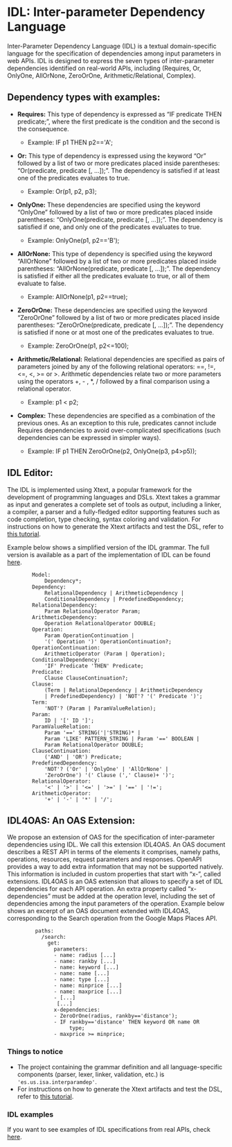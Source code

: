 # IDL: Inter-parameter Dependency Language

Inter-Parameter Dependency Language (IDL) is a textual domain-specific language for the specification of dependencies among input parameters in web APIs. IDL is designed to express the seven types of inter-parameter dependencies identified on real-world APIs, including (Requires, Or, OnlyOne, AllOrNone, ZeroOrOne, Arithmetic/Relational, Complex).

## Dependency types with examples:

* **Requires:** This type of dependency is expressed as “IF predicate THEN predicate;”, where the first predicate is the condition and the second is the consequence. 
  * Example: IF p1 THEN p2=='A';

* **Or:** This type of dependency is expressed using the keyword “Or” followed by a list of two or more predicates placed inside parentheses: “Or(predicate, predicate [, ...]);”. The dependency is satisfied if at least one of the predicates evaluates to true.
  * Example: Or(p1, p2, p3);

* **OnlyOne:** These dependencies are specified using the keyword “OnlyOne” followed by a list of two or more predicates placed inside parentheses: “OnlyOne(predicate, predicate [, ...]);”. The dependency is satisfied if one, and only one of the predicates evaluates to true.
  * Example: OnlyOne(p1, p2=='B');

* **AllOrNone:** This type of dependency is specified using the keyword “AllOrNone” followed by a list of two or more predicates placed inside parentheses: “AllOrNone(predicate, predicate [, ...]);”. The dependency is satisfied if either all the predicates evaluate to true, or all of them evaluate to false.
  * Example: AllOrNone(p1, p2==true);

* **ZeroOrOne:** These dependencies are specified using the keyword “ZeroOrOne” followed by a list of two or more predicates placed inside parentheses: “ZeroOrOne(predicate, predicate [, ...]);”. The dependency is satisfied if none or at most one of the predicates evaluates to true.
  * Example: ZeroOrOne(p1, p2<=100);

* **Arithmetic/Relational:** Relational dependencies are specified as pairs of parameters joined by any of the following relational operators: ==, !=, <=, <, >= or >. Arithmetic dependencies relate two or more parameters using the operators +, - , *, / followed by a final comparison using a relational operator.
  * Example: p1 < p2;

* **Complex:** These dependencies are specified as a combination of the previous ones. As an exception to this rule, predicates cannot include Requires dependencies to avoid over-complicated specifications (such dependencies can be expressed in simpler ways).
  * Example: IF p1 THEN ZeroOrOne(p2, OnlyOne(p3, p4>p5));

## IDL Editor:

The IDL is implemented using Xtext, a popular framework for the development of programming languages and DSLs. Xtext takes a grammar as input and generates a complete set of tools as output, including a linker, a compiler, a parser and a fully-fledged editor supporting features such as code completion, type checking, syntax coloring and validation. For instructions on how to generate the Xtext artifacts and test the DSL, refer to [this tutorial](https://www.eclipse.org/Xtext/documentation/102_domainmodelwalkthrough.html).

Example below shows a simplified version of the IDL grammar. The full version is available as a part of the implementation of IDL can be found [here](https://github.com/isa-group/IDL/blob/master/es.us.isa.interparamdep/src/es/us/isa/interparamdep/InterparameterDependenciesLanguage.xtext).

            Model:
                Dependency*;
            Dependency:
                RelationalDependency | ArithmeticDependency |
                ConditionalDependency | PredefinedDependency;
            RelationalDependency:
                Param RelationalOperator Param;
            ArithmeticDependency:
                Operation RelationalOperator DOUBLE;
            Operation:
                Param OperationContinuation |
                '(' Operation ')' OperationContinuation?;
            OperationContinuation:
                ArithmeticOperator (Param | Operation);
            ConditionalDependency:
                'IF' Predicate 'THEN' Predicate;
            Predicate:
                Clause ClauseContinuation?;
            Clause:
                (Term | RelationalDependency | ArithmeticDependency
                | PredefinedDependency) | 'NOT'? '(' Predicate ')';
            Term:
                'NOT'? (Param | ParamValueRelation);
            Param:
                ID | '[' ID ']';
            ParamValueRelation:
                Param '==' STRING('|'STRING)* |
                Param 'LIKE' PATTERN_STRING | Param '==' BOOLEAN |
                Param RelationalOperator DOUBLE;
            ClauseContinuation:
                ('AND' | 'OR') Predicate;
            PredefinedDependency:
                'NOT'? ('Or' | 'OnlyOne' | 'AllOrNone' |
                'ZeroOrOne') '(' Clause (',' Clause)+ ')';
            RelationalOperator:
                '<' | '>' | '<=' | '>=' | '==' | '!=';
            ArithmeticOperator:
                '+' | '-' | '*' | '/';


## IDL4OAS: An OAS Extension:

We propose an extension of OAS for the specification of inter-parameter dependencies using IDL. We call this extension IDL4OAS. An OAS document describes a REST API in terms of the elements it comprises, namely paths, operations, resources, request parameters and responses. OpenAPI provides a way to add extra information that may not be supported natively. This information is included in custom properties that start with “x-”, called extensions. IDL4OAS is an OAS extension that allows to specify a set of IDL dependencies for each API operation. An extra property called “x-dependencies” must be added at the operation level, including the set of dependencies among the input parameters of the operation. Example below shows an excerpt of an OAS document extended with IDL4OAS, corresponding to the Search operation from the Google Maps Places API.

             paths:
               /search:
                 get:
                   parameters:
                   - name: radius [...]
                   - name: rankby [...]
                   - name: keyword [...]
                   - name: name [...]
                   - name: type [...]
                   - name: minprice [...]
                   - name: maxprice [...]
                   - [...]
                    [...]
                   x-dependencies:
                   - ZeroOrOne(radius, rankby=='distance');
                   - IF rankby=='distance' THEN keyword OR name OR
                        type;
                   - maxprice >= minprice;

### Things to notice
- The project containing the grammar definition and all language-specific components (parser, lexer, linker, validation, etc.) is ```'es.us.isa.interparamdep'```.
- For instructions on how to generate the Xtext artifacts and test the DSL, refer to [this tutorial](https://www.eclipse.org/Xtext/documentation/102_domainmodelwalkthrough.html).

### IDL examples
If you want to see examples of IDL specifications from real APIs, check [here](es.us.isa.interparamdep/resources/expressiveness_evaluation).
